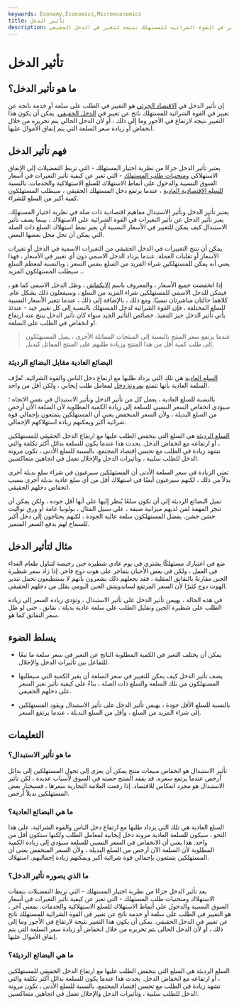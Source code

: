 ```yaml
---
keywords: Economy,Economics,Microeconomics
title: تأثير الدخل
description: تأثير الدخل هو التغيير في الطلب على سلعة أو خدمة ناتج عن تغيير في القوة الشرائية للمستهلك نتيجة لتغير في الدخل الحقيقي.
---
```


# تأثير الدخل
## ما هو تأثير الدخل؟

إن تأثير الدخل في [الاقتصاد الجزئي](/microeconomics) هو التغيير في الطلب على سلعة أو خدمة ناتجة عن تغيير في القوة الشرائية للمستهلك ناتج عن تغيير في [الدخل الحقيقي](/realincome). يمكن أن يكون هذا التغيير نتيجة لارتفاع في الأجور وما إلى ذلك ، أو لأن الدخل الحالي يتم تحريره من خلال انخفاض أو زيادة سعر السلعة التي يتم إنفاق الأموال عليها.

## فهم تأثير الدخل

يعتبر تأثير الدخل جزءًا من نظرية اختيار المستهلك - التي تربط التفضيلات إلى الإنفاق الاستهلاكي [ومنحنيات طلب المستهلك](/demand-curve) - التي تعبر عن كيفية تأثير التغيرات في أسعار السوق النسبية والدخول على أنماط الاستهلاك للسلع الاستهلاكية والخدمات. بالنسبة [للسلع الاقتصادية العادية](/normal-good) ، عندما يرتفع دخل المستهلك الحقيقي ، سيطلب المستهلكون كمية أكبر من السلع للشراء.

يعتبر تأثير الدخل وتأثير الاستبدال مفاهيم اقتصادية ذات صلة في نظرية اختيار المستهلك. يعبر تأثير الدخل عن تأثير التغيرات في القوة الشرائية على الاستهلاك ، بينما يصف تأثير الاستبدال كيف يمكن للتغيير في الأسعار النسبية أن يغير نمط استهلاك السلع ذات الصلة التي يمكن أن تحل محل بعضها البعض.

يمكن أن تنتج التغييرات في الدخل الحقيقي من التغيرات الاسمية في الدخل أو تغيرات الأسعار أو تقلبات العملة. عندما يزداد الدخل الاسمي دون أي تغيير في الأسعار ، فهذا يعني أنه يمكن للمستهلكين شراء المزيد من السلع بنفس السعر ، وبالنسبة لمعظم السلع ، سيطلب المستهلكون المزيد.

إذا انخفضت جميع الأسعار ، والمعروف باسم [الانكماش](/deflation) ، وظل الدخل الاسمي كما هو ، فيمكن للدخل الاسمي للمستهلكين شراء المزيد من السلع ، وسيفعلون ذلك بشكل عام. كلاهما حالتان مباشرتان نسبيًا. ومع ذلك ، بالإضافة إلى ذلك ، عندما تتغير الأسعار النسبية للسلع المختلفة ، فإن القوة الشرائية لدخل المستهلك بالنسبة إلى كل تغيير جيد - عندئذ يأتي تأثير الدخل حيز التنفيذ. خصائص التأثير الجيد سواء كان تأثير الدخل ينتج عنه ارتفاع أو انخفاض في الطلب على السلعة.

> عندما يرتفع سعر المنتج بالنسبة إلى المنتجات المماثلة الأخرى ، يميل المستهلكون إلى طلب كمية أقل من هذا المنتج وزيادة طلبهم على المنتج المماثل كبديل.

>

### البضائع العادية مقابل البضائع الرديئة

[السلع العادية](/normal-good) هي تلك التي يزداد طلبها مع ارتفاع دخل الناس والقوة الشرائية. تُعرَّف السلعة العادية بأنها تتمتع [بمرونة دخل](/incomeelasticityofdemand) لمعامل طلب إيجابي ، ولكن أقل من واحد.

بالنسبة للسلع العادية ، يعمل كل من تأثير الدخل وتأثير الاستبدال في نفس الاتجاه ؛ سيؤدي انخفاض السعر النسبي للسلعة إلى زيادة الكمية المطلوبة لأن السلعة الآن أرخص من السلع البديلة ، ولأن السعر المنخفض يعني أن المستهلكين يتمتعون بإجمالي قوة شرائية أكبر ويمكنهم زيادة استهلاكهم الإجمالي.

[السلع الرديئة](/inferior-good) هي السلع التي ينخفض الطلب عليها مع ارتفاع الدخل الحقيقي للمستهلكين ، أو ارتفاعه مع انخفاض الدخل. يحدث هذا عندما يكون للسلعة بدائل أكثر تكلفة والتي تشهد زيادة في الطلب مع تحسن اقتصاد المجتمع. بالنسبة للسلع الأدنى ، تكون مرونة الدخل للطلب سلبية ، وتأثيرات الدخل والإحلال تعمل في اتجاهين متعاكسين.

تعني الزيادة في سعر السلعة الأدنى أن المستهلكين سيرغبون في شراء سلع بديلة أخرى بدلاً من ذلك ، لكنهم سيرغبون أيضًا في استهلاك أقل من أي سلع عادية بديلة أخرى بسبب انخفاض دخلهم الحقيقي.

تميل البضائع الرديئة إلى أن تكون سلعًا يُنظر إليها على أنها أقل جودة ، ولكن يمكن أن تنجز المهمة لمن لديهم ميزانية ضيقة ، على سبيل المثال ، بولونيا عامة أو ورق تواليت خشن خشن. يفضل المستهلكون سلعة عالية الجودة ، لكنهم يحتاجون إلى دخل أكبر للسماح لهم بدفع السعر المتميز.

## مثال لتأثير الدخل

ضع في اعتبارك مستهلكًا يشتري في يوم عادي شطيرة جبن رخيصة لتناول طعام الغداء في العمل ، ولكن في بعض الأحيان يتفاخر على هوت دوج فاخر. إذا زاد سعر شطيرة الجبن مقارنةً بالنقانق المقلية ، فقد يجعلهم ذلك يشعرون بأنهم لا يستطيعون تحمل تبذير الهوت دوج كثيرًا لأن السعر المرتفع لساندويتش الجبن اليومي يقلل من دخلهم الحقيقي.

في هذه الحالة ، يهيمن تأثير الدخل على تأثير الاستبدال ، وتؤدي زيادة السعر إلى زيادة الطلب على شطيرة الجبن وتقليل الطلب على سلعة عادية بديلة ، نقانق ، حتى لو ظل سعر النقانق كما هو.

## يسلط الضوء

- يمكن أن يختلف التغير في الكمية المطلوبة الناتج عن التغير في سعر سلعة ما تبعًا للتفاعل بين تأثيرات الدخل والإحلال.

- يصف تأثير الدخل كيف يمكن للتغيير في سعر السلعة أن يغير الكمية التي سيطلبها المستهلكون من تلك السلعة والسلع ذات الصلة ، بناءً على كيفية تأثير تغير السعر على دخلهم الحقيقي.

- بالنسبة للسلع الأقل جودة ، يهيمن تأثير الدخل على تأثير الاستبدال ويقود المستهلكين إلى شراء المزيد من السلع ، وأقل من السلع البديلة ، عندما يرتفع السعر.

## التعليمات

### ما هو تأثير الاستبدال؟

تأثير الاستبدال هو انخفاض مبيعات منتج يمكن أن يعزى إلى تحول المستهلكين إلى بدائل أرخص عندما يرتفع سعره. قد يفقد المنتج حصته في السوق لأسباب عديدة ، لكن تأثير الاستبدال هو مجرد انعكاس للاقتصاد. إذا رفعت العلامة التجارية سعرها ، فسيختار بعض المستهلكين بديلاً أرخص.

### ما هي البضائع العادية؟

السلع العادية هي تلك التي يزداد طلبها مع ارتفاع دخل الناس والقوة الشرائية. على هذا النحو ، سيكون للسلعة العادية مرونة دخل إيجابية لمعامل الطلب ولكنها ستكون أقل من واحد. هذا يعني أن الانخفاض في السعر النسبي للسلعة سيؤدي إلى زيادة الكمية المطلوبة لأن السلعة الآن أرخص من السلع البديلة ، ولأن السعر المنخفض يعني أن المستهلكين يتمتعون بإجمالي قوة شرائية أكبر ويمكنهم زيادة إجماليهم. استهلاك.

### ما الذي يصوره تأثير الدخل؟

يعد تأثير الدخل جزءًا من نظرية اختيار المستهلك - التي تربط التفضيلات بنفقات الاستهلاك ومنحنيات طلب المستهلك - التي تعبر عن كيفية تأثير التغيرات في أسعار السوق النسبية والدخول على أنماط الاستهلاك للسلع الاستهلاكية والخدمات. بمعنى آخر ، هو التغيير في الطلب على سلعة أو خدمة ناتج عن تغيير في القوة الشرائية للمستهلك ناتج عن تغيير في الدخل الحقيقي. يمكن أن يكون هذا التغيير نتيجة لارتفاع في الأجور وما إلى ذلك ، أو لأن الدخل الحالي يتم تحريره من خلال انخفاض أو زيادة سعر السلعة التي يتم إنفاق الأموال عليها.

### ما هي البضائع الرديئة؟

السلع الرديئة هي السلع التي ينخفض الطلب عليها مع ارتفاع الدخل الحقيقي للمستهلكين ، أو ارتفاعه مع انخفاض الدخل. يحدث هذا عندما يكون للسلعة بدائل أكثر تكلفة والتي تشهد زيادة في الطلب مع تحسن اقتصاد المجتمع. بالنسبة للسلع الأدنى ، تكون مرونة الدخل للطلب سلبية ، وتأثيرات الدخل والإحلال تعمل في اتجاهين متعاكسين.

